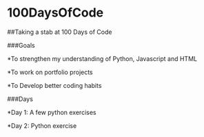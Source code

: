 # 100DaysOfCode

##Taking a stab at 100 Days of Code


###Goals

*To strengthen my understanding of Python, Javascript and HTML

*To work on portfolio projects

*To Develop better coding habits

###Days

*Day 1: A few python exercises

*Day 2: Python exercise
